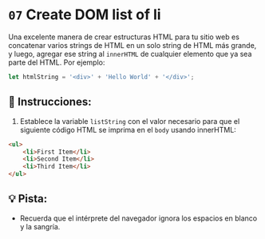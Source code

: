 # `07` Create DOM list of li

Una excelente manera de crear estructuras HTML para tu sitio web es concatenar varios strings de HTML en un solo string de HTML más grande, y luego, agregar ese string al `innerHTML` de cualquier elemento que ya sea parte del HTML. Por ejemplo:

```js
let htmlString = '<div>' + 'Hello World' + '</div>';
```

## 📝 Instrucciones:

1. Establece la variable `listString` con el valor necesario para que el siguiente código HTML se imprima en el `body` usando innerHTML:

```html
<ul>
    <li>First Item</li>
    <li>Second Item</li>
    <li>Third Item</li>
</ul>
```

## 💡 Pista:

+ Recuerda que el intérprete del navegador ignora los espacios en blanco y la sangría.
